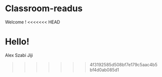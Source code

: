 # Classroom-readus
 
Welcome !
<<<<<<< HEAD

Hello!
=======
Alex
Szabi
Jiji
>>>>>>> 4f3192585d508bf7e179c5aac4b5bf4d0ab085d1
